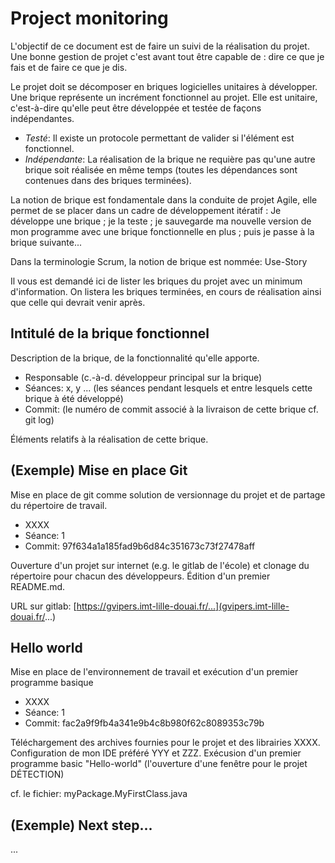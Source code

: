 # Project monitoring

L'objectif de ce document est de faire un suivi de la réalisation du projet. Une bonne gestion de projet c'est avant tout être capable de : dire ce que je fais et de faire ce que je dis.

Le projet doit se décomposer en briques logicielles unitaires à développer. Une brique représente un incrément fonctionnel au projet. Elle est unitaire, c'est-à-dire qu'elle peut être développée et testée de façons indépendantes.

- *Testé*: Il existe un protocole permettant de valider si l'élément est fonctionnel.
- *Indépendante*: La réalisation de la brique ne requière pas qu'une autre brique soit réalisée en même temps (toutes les dépendances sont contenues dans des briques terminées).

La notion de brique est fondamentale dans la conduite de projet Agile, elle permet de se placer dans un cadre de développement itératif :
Je développe une brique ; je la teste ; je sauvegarde ma nouvelle version de mon programme avec une brique fonctionnelle en plus ; puis je passe à la brique suivante...

Dans la terminologie Scrum, la notion de brique est nommée: Use-Story

Il vous est demandé ici de lister les briques du projet avec un minimum d'information. 
On listera les briques terminées, en cours de réalisation ainsi que celle qui devrait venir après.


## Intitulé de la brique fonctionnel

Description de la brique, de la fonctionnalité qu'elle apporte. 

- Responsable (c.-à-d. développeur principal sur la brique) 
- Séances: x, y ... (les séances pendant lesquels et entre lesquels cette brique à été développé)
- Commit:  (le numéro de commit associé à la livraison de cette brique cf. git log)

Éléments relatifs à la réalisation de cette brique.

## (Exemple) Mise en place Git

Mise en place de git comme solution de versionnage du projet et de partage du répertoire de travail. 

- XXXX
- Séance: 1
- Commit:  97f634a1a185fad9b6d84c351673c73f27478aff

Ouverture d'un projet sur internet (e.g. le gitlab de l'école) et clonage du répertoire pour chacun des développeurs.
Édition d'un premier README.md.

URL sur gitlab: [https://gvipers.imt-lille-douai.fr/...](gvipers.imt-lille-douai.fr/...)


## Hello world

Mise en place de l'environnement de travail et exécution d'un premier programme basique

- XXXX
- Séance: 1
- Commit: fac2a9f9fb4a341e9b4c8b980f62c8089353c79b

Téléchargement des archives fournies pour le projet et des librairies XXXX.
Configuration de mon IDE préféré YYY et ZZZ.
Exécusion d'un premier programme basic "Hello-world"  (l'ouverture d'une fenêtre pour le projet DÉTECTION)

cf. le fichier: myPackage.MyFirstClass.java


## (Exemple) Next step...

...





